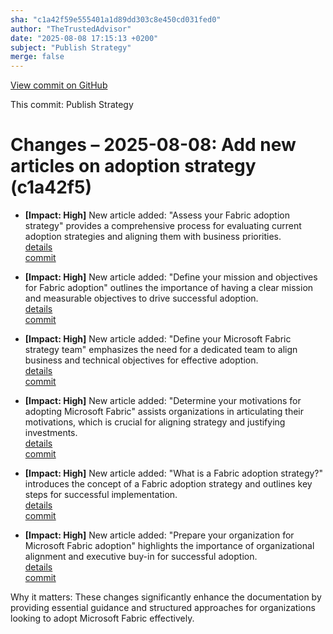 ```yaml
---
sha: "c1a42f59e555401a1d89dd303c8e450cd031fed0"
author: "TheTrustedAdvisor"
date: "2025-08-08 17:15:13 +0200"
subject: "Publish Strategy"
merge: false
---
```


[View commit on GitHub](https://github.com/TheTrustedAdvisor/FabricAdoptionFramework/commit/c1a42f59e555401a1d89dd303c8e450cd031fed0)

This commit: Publish Strategy

# Changes – 2025-08-08: Add new articles on adoption strategy (c1a42f5)

- **[Impact: High]** New article added: "Assess your Fabric adoption strategy" provides a comprehensive process for evaluating current adoption strategies and aligning them with business priorities.  
   [details](/docs/about/changes/2025-08-08-assess-your-fabric-adoption-strategy)  
   [commit](https://github.com/TheTrustedAdvisor/FabricAdoptionFramework/commit/c1a42f59e555401a1d89dd303c8e450cd031fed0)

- **[Impact: High]** New article added: "Define your mission and objectives for Fabric adoption" outlines the importance of having a clear mission and measurable objectives to drive successful adoption.  
   [details](/docs/about/changes/2025-08-08-define-your-mission-and-objectives-for-fabric-adoption)  
   [commit](https://github.com/TheTrustedAdvisor/FabricAdoptionFramework/commit/c1a42f59e555401a1d89dd303c8e450cd031fed0)

- **[Impact: High]** New article added: "Define your Microsoft Fabric strategy team" emphasizes the need for a dedicated team to align business and technical objectives for effective adoption.  
   [details](/docs/about/changes/2025-08-08-define-your-strategy-team)  
   [commit](https://github.com/TheTrustedAdvisor/FabricAdoptionFramework/commit/c1a42f59e555401a1d89dd303c8e450cd031fed0)

- **[Impact: High]** New article added: "Determine your motivations for adopting Microsoft Fabric" assists organizations in articulating their motivations, which is crucial for aligning strategy and justifying investments.  
   [details](/docs/about/changes/2025-08-08-determine-your-motivations)  
   [commit](https://github.com/TheTrustedAdvisor/FabricAdoptionFramework/commit/c1a42f59e555401a1d89dd303c8e450cd031fed0)

- **[Impact: High]** New article added: "What is a Fabric adoption strategy?" introduces the concept of a Fabric adoption strategy and outlines key steps for successful implementation.  
   [details](/docs/about/changes/2025-08-08-overview)  
   [commit](https://github.com/TheTrustedAdvisor/FabricAdoptionFramework/commit/c1a42f59e555401a1d89dd303c8e450cd031fed0)

- **[Impact: High]** New article added: "Prepare your organization for Microsoft Fabric adoption" highlights the importance of organizational alignment and executive buy-in for successful adoption.  
   [details](/docs/about/changes/2025-08-08-prepare-your-organization)  
   [commit](https://github.com/TheTrustedAdvisor/FabricAdoptionFramework/commit/c1a42f59e555401a1d89dd303c8e450cd031fed0)

Why it matters: These changes significantly enhance the documentation by providing essential guidance and structured approaches for organizations looking to adopt Microsoft Fabric effectively.
